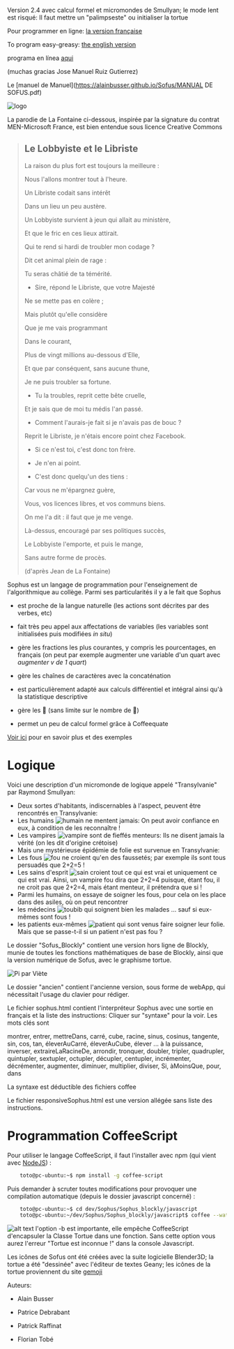 Version 2.4 avec calcul formel et micromondes de Smullyan; le mode lent est risqué: Il faut mettre un "palimpseste" ou initialiser la tortue 

Pour programmer en ligne: [la version française](https://alainbusser.github.io/Sofus/Sofus_fr.html)

To program easy-greasy: [the english version](https://alainbusser.github.io/Sofus/Sofus_en.html)

programa en línea [aqui](https://alainbusser.github.io/Sofus/Sofus_es.html)

(muchas gracias Jose Manuel Ruiz Gutierrez)

Le [manuel de Manuel](https://alainbusser.github.io/Sofus/MANUAL DE SOFUS.pdf)

[attention]: https://cdn0.iconfinder.com/data/icons/woocons1/Sign%20Warning.png "Attention !"

![logo](https://raw.githubusercontent.com/AlainBusser/Sophus/master/img/sophus1.png)

La parodie de La Fontaine ci-dessous, inspirée par la signature du contrat MEN-Microsoft France, est bien entendue sous licence Creative Commons

>
>## Le Lobbyiste et le Libriste
>
>La raison du plus fort est toujours la meilleure :
>
>Nous l'allons montrer tout à l'heure.
>
>Un Libriste codait sans intérêt
>
>Dans un lieu un peu austère.
>
>Un Lobbyiste survient à jeun qui allait au ministère,
>
>Et que le fric en ces lieux attirait.
>
>Qui te rend si hardi de troubler mon codage ?
>
>Dit cet animal plein de rage :
>
>Tu seras châtié de ta témérité.
>
>- Sire, répond le Libriste, que votre Majesté
>
>Ne se mette pas en colère ;
>
>Mais plutôt qu'elle considère
>
>Que je me vais programmant
>
>Dans le courant,
>
>Plus de vingt millions au-dessous d'Elle,
>
>Et que par conséquent, sans aucune thune,
>
>Je ne puis troubler sa fortune.
>
>- Tu la troubles, reprit cette bête cruelle,
>
>Et je sais que de moi tu médis l'an passé.
>
>- Comment l'aurais-je fait si je n'avais pas de bouc ?
>
>Reprit le Libriste, je n'étais encore point chez Facebook.
>
>- Si ce n'est toi, c'est donc ton frère.
>
>- Je n'en ai point. 
>
>- C'est donc quelqu'un des tiens :
>
>Car vous ne m'épargnez guère,
>
>Vous, vos licences libres, et vos communs biens.
>
>On me l'a dit : il faut que je me venge.
>
>Là-dessus, encouragé par ses politiques succès,
>
>Le Lobbyiste l'emporte, et puis le mange,
>
>Sans autre forme de procès.
>
>
>(d'après Jean de La Fontaine)

Sophus est un langage de programmation pour l'enseignement de l'algorithmique au collège. Parmi ses particularités il y a le fait que Sophus

 * est proche de la langue naturelle (les actions sont décrites par des verbes, etc) 

 * fait très peu appel aux affectations de variables (les variables sont initialisées puis modifiées *in situ*)

 * gère les fractions les plus courantes, y compris les pourcentages, en français (on peut par exemple augmenter une variable d'un quart avec *augmenter v de 1 quart*) 

 * gère les chaînes de caractères avec la concaténation

 * est particulièrement adapté aux calculs différentiel et intégral ainsi qu'à la statistique descriptive

 * gère les :turtle: (sans limite sur le nombre de :turtle:)
 
 * permet un peu de calcul formel grâce à Coffeequate

[Voir ici](http://irem.univ-reunion.fr/spip.php?rubrique173) pour en savoir plus et des exemples


# Logique

Voici une description d'un micromonde de logique appelé "Transylvanie" par Raymond Smullyan:

 * Deux sortes d'habitants, indiscernables à l'aspect, peuvent être rencontrés en Transylvanie: 
  * Les humains ![humain](https://raw.githubusercontent.com/AlainBusser/Sophus/master/img/man.png) ne mentent jamais: On peut avoir confiance en eux, à condition de les reconnaître !
  * Les vampires ![vampire](https://raw.githubusercontent.com/AlainBusser/Sophus/master/img/vampire.png) sont de fieffés menteurs: Ils ne disent jamais la vérité (on les dit d'origine crétoise)
 * Mais une mystérieuse épidémie de folie est survenue en Transylvanie:
  * Les fous ![fou](https://raw.githubusercontent.com/AlainBusser/Sophus/master/img/crazy.png) ne croient qu'en des faussetés; par exemple ils sont tous persuadés que 2+2=5 !
  * Les sains d'esprit ![sain](https://raw.githubusercontent.com/AlainBusser/Sophus/master/img/healthy.png) croient tout ce qui est vrai et uniquement ce qui est vrai.
  Ainsi, un vampire fou dira que 2+2=4 puisque, étant fou, il ne croit pas que 2+2=4, mais étant menteur, il prétendra que si !
 * Parmi les humains, on essaye de soigner les fous, pour cela on les place dans des asiles, où on peut rencontrer
  * les médecins ![toubib](https://raw.githubusercontent.com/AlainBusser/Sophus/master/img/medical.png) qui soignent bien les malades ... sauf si eux-mêmes sont fous !
  * les patients eux-mêmes ![patient](https://raw.githubusercontent.com/AlainBusser/Sophus/master/img/sick.png) qui sont venus faire soigner leur folie. Mais que se passe-t-il si un patient n'est pas fou ?
 

Le dossier "Sofus_Blockly" contient une version hors ligne de Blockly, munie de toutes les fonctions mathématiques de base de Blockly, ainsi que la version numérique de Sofus, avec le graphisme tortue.


![Pi par Viète](https://raw.githubusercontent.com/AlainBusser/Sophus/master/SophusPi.png)





Le dossier "ancien" contient l'ancienne version, sous forme de webApp, qui nécessitait l'usage du clavier pour rédiger.

Le fichier sophus.html contient l'interpréteur Sophus avec une sortie en français et la liste des instructions:  Cliquer sur "syntaxe" pour la voir. Les mots clés sont 

montrer, entrer, mettreDans, carré, cube, racine, sinus, cosinus, tangente, sin, cos, tan, éleverAuCarré, éleverAuCube, élever ... à la puissance, inverser, extraireLaRacineDe, arrondir, tronquer, doubler, tripler, quadrupler, quintupler, sextupler, octupler, décupler, centupler, incrémenter, décrémenter, augmenter, diminuer, multiplier, diviser, Si, àMoinsQue, pour, dans

La syntaxe est déductible des fichiers coffee

Le fichier responsiveSophus.html est une version allégée sans liste des instructions.


# Programmation CoffeeScript

Pour utiliser le langage CoffeeScript, il faut l'installer avec npm (qui vient avec  [NodeJS](https://nodejs.org/en/download/)) :
```bash
    toto@pc-ubuntu:~$ npm install -g coffee-script
```
Puis demander à scruter toutes modifications pour provoquer une compilation automatique (depuis le dossier javascript concerné) :
```bash
    toto@pc-ubuntu:~$ cd dev/Sophus/Sophus_blockly/javascript
    toto@pc-ubuntu:~/dev/Sophus/Sophus_blockly/javascript$ coffee --watch --compile -b .
```

![alt text][attention] l'option -b est importante, elle empêche CoffeeScript d'encapsuler la Classe Tortue dans une fonction. Sans cette option vous aurez l'erreur "Tortue est inconnue !" dans la console Javascript.



Les icônes de Sofus ont été créées avec la suite logicielle Blender3D; la tortue a été "dessinée" avec l'éditeur de textes Geany; les icônes de la tortue proviennent du site [gemoji](http://emojipedia.org/)




Auteurs:

 * Alain Busser
 
 * Patrice Debrabant

 * Patrick Raffinat

 * Florian Tobé
